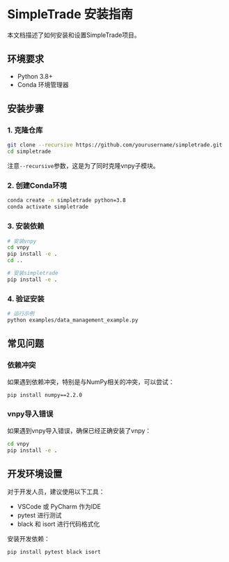 # SimpleTrade 安装指南

本文档描述了如何安装和设置SimpleTrade项目。

## 环境要求

- Python 3.8+
- Conda 环境管理器

## 安装步骤

### 1. 克隆仓库

```bash
git clone --recursive https://github.com/yourusername/simpletrade.git
cd simpletrade
```

注意`--recursive`参数，这是为了同时克隆vnpy子模块。

### 2. 创建Conda环境

```bash
conda create -n simpletrade python=3.8
conda activate simpletrade
```

### 3. 安装依赖

```bash
# 安装vnpy
cd vnpy
pip install -e .
cd ..

# 安装simpletrade
pip install -e .
```

### 4. 验证安装

```bash
# 运行示例
python examples/data_management_example.py
```

## 常见问题

### 依赖冲突

如果遇到依赖冲突，特别是与NumPy相关的冲突，可以尝试：

```bash
pip install numpy==2.2.0
```

### vnpy导入错误

如果遇到vnpy导入错误，确保已经正确安装了vnpy：

```bash
cd vnpy
pip install -e .
```

## 开发环境设置

对于开发人员，建议使用以下工具：

- VSCode 或 PyCharm 作为IDE
- pytest 进行测试
- black 和 isort 进行代码格式化

安装开发依赖：

```bash
pip install pytest black isort
```
